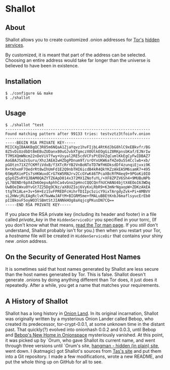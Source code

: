 Shallot
=======

About
-----
Shallot allows you to create customized .onion addresses for [Tor's][tor]
[hidden services][hs].

By customized, it is meant that part of the address can be selected. Choosing an
entire address would take far longer than the universe is believed to have been
in existence.

Installation
------------
	$ ./configure && make
	$ ./shallot

Usage
-----
	$ ./shallot ^test
	----------------------------------------------------------------
	Found matching pattern after 99133 tries: testvztz3tfoiofv.onion
	----------------------------------------------------------------
	-----BEGIN RSA PRIVATE KEY-----
	MIICXgIBAAKBgQC3R85m6NQaA1ZjaYqvz1hvFIjbL4RtKdJbG8hlC9xEBkvfr/BG
	8Z5vDiUzdbDt8mEBuZUDanx80uGJvbXTgmczX0UlkEOgGiZ8RKpnsbKaf/EJNrIw
	T7MSXQmWNcm22nDeViV7fwy+Usyal2RE5cdVCFsPtEbVZqCumlKkEgCyFwIDBAZ7
	AoGBAJSa2cGuru/XhzJAEAIwHZbgPDnum9T/srOYxUKW6afHZeOu5S4Cclwb+xb/
	pGOtzn71XZfCKMfiVdxB/f3XTcRrYB2VnBoNToTD7WfH6DksdDf4zunqiEjvxi9K
	R+tKhxmF7OedrRt8wIhUmFd1E2Q9nbTHI6icdB4kR4QkYKZzAkEA5M6samK7+495
	6SWpRXiePIs7sHKWuxdCrG7kW5RNJrv2CcGYwK46TPcaXBcRfM4eq9+9PGoKi0IO
	gSpOZ5vRYQJBAM0QAZYTZ6ApD014x372MX1ZNofuYL/+XF8ZPZV6Sh4+9MUBuNPb
	yL7BENDr6pX4Zm6OepvAphhCa4vGno2pHncCQQCQnfhUCHANU4bjtX4EOoI63WDq
	UwBOeIWxu0YvGt7Z25Dg9CNz/aX8UZIoj6VyKxLRbR9+K3mNrNgaopW+ZDKzAkEA
	ttgTK1ALe+3v+5H+Ez1SvFPREDFcHihrfD1Ipc5zicY9ixTArgdyZvk+Pi+AMBVV
	sL2HWvjRLEAgRclvKfkwWwJAFtM+BIGRM5me+fMALuBBEtKnbJ6maflsyucErEb0
	pIIBkovF5oyWO3lSBmtStJIANNkHOg8aXqjcgPKusDN7CQ==
	-----END RSA PRIVATE KEY-----

If you place the RSA private key (including its header and footer) in a file
called *private_key* in the `HiddenServiceDir` you specified in your torrc, (If
you don't know what that means, [read the Tor man page][tor-manual]. If you
*still* don't understand, Shallot probably isn't for you.) then when you restart
your Tor, a *hostname* file will be created in `HiddenServiceDir` that contains
your shiny new .onion address.

On the Security of Generated Host Names
---------------------------------------
It is sometimes said that host names generated by Shallot are less secure than
the host names generated by Tor. This is false. Shallot doesn't generate .onions
by doing anything different than Tor does, it just does it repeatedly. After a
while, you get a name that matches your requirements.

A History of Shallot
--------------------
Shallot has a long history in [Onion Land][hs]. In its original incarnation,
Shallot was originally written by a mysterious Onion Lander called Bebop, who
created its predecessor, tor-crypt-0.0.1, at some unknown time in the distant
past. That quickly(?) evolved into onionhash 0.0.2 and 0.0.3, until Bebop and
[Bebop's New Home in Onionspace](http://torlandypjxiligx.onion/) mysteriously
vanished. At this point, it was picked up by &#96;Orum, who gave Shallot its
current name, and went through three versions until &#96;Orum's site,
[hangman - hidden (in plain) site][hangman], went down. I (katmagic) got
Shallot's sources from [Tas's site][tasweb] and put them into a Git repository.
I made a few modifications, wrote a new README, and put the whole thing up on
GitHub for all to see.

[hs]: https://www.torproject.org/docs/hidden-services
[hangman]: http://hangman5naigg7rr.onion/
[tasweb]: http://taswebqlseworuhc.onion/
[tor]: https://www.torproject.org/
[tor-manual]: https://www.torproject.org/docs/tor-manual
